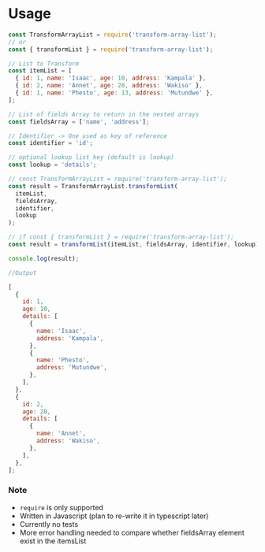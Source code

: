 # Usage

```js
const TransformArrayList = require('transform-array-list');
// or
const { transformList } = require('transform-array-list');

// List to Transform
const itemList = [
  { id: 1, name: 'Isaac', age: 10, address: 'Kampala' },
  { id: 2, name: 'Annet', age: 20, address: 'Wakiso' },
  { id: 1, name: 'Phesto', age: 13, address: 'Mutundwe' },
];

// List of fields Array to return in the nested arrays
const fieldsArray = ['name', 'address'];

// Identifier -> One used as key of reference
const identifier = 'id';

// optional lookup list key (default is lookup)
const lookup = 'details';

// const TransformArrayList = require('transform-array-list');
const result = TransformArrayList.transformList(
  itemList,
  fieldsArray,
  identifier,
  lookup
);

// if const { transformList } = require('transform-array-list');
const result = transformList(itemList, fieldsArray, identifier, lookup);

console.log(result);

//Output

[
  {
    id: 1,
    age: 10,
    details: [
      {
        name: 'Isaac',
        address: 'Kampala',
      },
      {
        name: 'Phesto',
        address: 'Mutundwe',
      },
    ],
  },
  {
    id: 2,
    age: 20,
    details: [
      {
        name: 'Annet',
        address: 'Wakiso',
      },
    ],
  },
];
```

### Note

- `require` is only supported
- Written in Javascript (plan to re-write it in typescript later)
- Currently no tests
- More error handling needed to compare whether fieldsArray element exist in the itemsList
